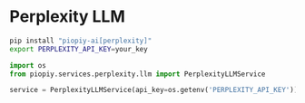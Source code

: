 # Perplexity LLM

```bash
pip install "piopiy-ai[perplexity]"
export PERPLEXITY_API_KEY=your_key
```

```python
import os
from piopiy.services.perplexity.llm import PerplexityLLMService

service = PerplexityLLMService(api_key=os.getenv('PERPLEXITY_API_KEY'))
```
